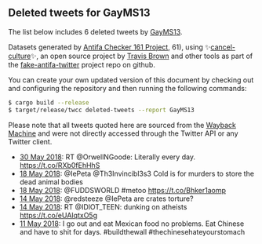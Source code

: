 ## Deleted tweets for GayMS13

The list below includes 6 deleted tweets by
[GayMS13](https://twitter.com/GayMS13).



Datasets generated by [Antifa Checker 161 Project](https://twitter.com/antifacheck161), 61), using ✨[cancel-culture](https://github.com/travisbrown/cancel-culture)✨, an open source project by 
[Travis Brown](https://twitter.com/travisbrown) and other tools as part of the 
[fake-antifa-twitter](https://github.com/antifacheck161/fake-antifa-twitter) project repo on github.

You can create your own updated version of this document by checking out and configuring the
repository and then running the following commands:

```bash
$ cargo build --release
$ target/release/twcc deleted-tweets --report GayMS13
```

Please note that all tweets quoted here are sourced from the
[Wayback Machine](https://web.archive.org) and were not directly accessed through the Twitter API or
any Twitter client.

* [30 May 2018](https://web.archive.org/web/20180530170713/https://twitter.com/GayMS13/status/1001872672429608961): RT @OrwellNGoode: Literally every day. https://t.co/RXb0fEhHhS <!--1001872672429608961-->
* [18 May 2018](https://web.archive.org/web/20180518015015/https://twitter.com/GayMS13/status/997293255850188800): @IePeta @Th3Invincibl3s3 Cold is for murders to store the dead animal bodies <!--997293255850188800-->
* [18 May 2018](https://web.archive.org/web/20180518003958/https://twitter.com/GayMS13/status/997275568440774657): @FUDDSWORLD #metoo https://t.co/Bhker1aomp <!--997275568440774657-->
* [14 May 2018](https://web.archive.org/web/20180514212435/https://twitter.com/GayMS13/status/996139235051737096): @redsteeze @IePeta are crates torture? <!--996139235051737096-->
* [14 May 2018](https://web.archive.org/web/20180514155002/https://twitter.com/GayMS13/status/996055042779242496): RT @IDlOT_TEEN: dunking on atheists https://t.co/eUAIqtxO5g <!--996055042779242496-->
* [11 May 2018](https://web.archive.org/web/20180511210151/https://twitter.com/GayMS13/status/995046350407520256): I go out and eat Mexican food no problems. Eat Chinese and have to shit for days. #buildthewall #thechinesehateyourstomach <!--995046350407520256-->
